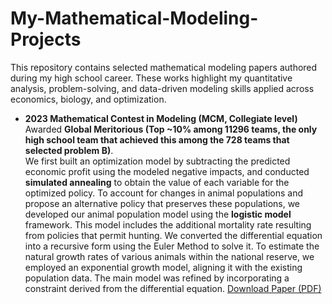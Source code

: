 # My-Mathematical-Modeling-Projects
This repository contains selected mathematical modeling papers authored during my high school career. These works highlight my quantitative analysis, problem-solving, and data-driven modeling skills applied across economics, biology, and optimization.

- **2023 Mathematical Contest in Modeling (MCM, Collegiate level)**  
  Awarded **Global Meritorious (Top ~10% among 11296 teams, the only high school team that achieved this among the 728 teams that selected problem B)**.  
  We first built an optimization model by subtracting the predicted economic profit using the modeled negative impacts, and conducted **simulated annealing** to obtain the value of each variable for the optimized policy. To account for changes in animal populations and propose an alternative policy that preserves these populations, we developed our animal population model using the **logistic model** framework. This model includes the additional mortality rate resulting from policies that permit hunting. We converted the differential equation into a recursive form using the Euler Method to solve it. To estimate the natural growth rates of various animals within the national reserve, we employed an exponential growth model, aligning it with the existing population data. The main model was refined by incorporating a constraint derived from the differential equation. 
  [Download Paper (PDF)](./2312480.pdf)
